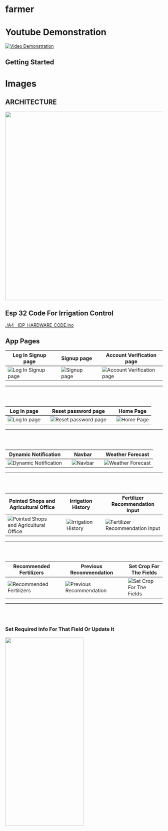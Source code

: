 # farmer

# Youtube Demonstration
[![Video Demonstration](https://img.youtube.com/vi/JgJJKxg5NOk/maxresdefault.jpg)](https://www.youtube.com/watch?v=JgJJKxg5NOk)

## Getting Started
# Images
## ARCHITECTURE
<img src="ios/Flutter/architect.jpg" width="1000" height="600">

## Esp 32 Code For Irrigation Control
[./A4__IDP_HARDWARE_CODE.ino](./A4__IDP_HARDWARE_CODE.ino)


## App Pages

| Log In Signup page          |   | Signup page                 |   | Account Verification page      |
|-----------------------------|---|-----------------------------|---|--------------------------------|
| ![Log In Signup page](ios/Flutter/1.jpg) |   | ![Signup page](ios/Flutter/2.jpg) |   | ![Account Verification page](ios/Flutter/3.jpg) |
---
<br><br>

| Log In page                 |   | Reset password page         |   | Home Page                     |
|-----------------------------|---|-----------------------------|---|-------------------------------|
| ![Log In page](ios/Flutter/4.jpg) |   | ![Reset password page](ios/Flutter/5.jpg) |   | ![Home Page](ios/Flutter/6.jpg) |
---
<br><br>


| Dynamic Notification       |   | Navbar                      |   | Weather Forecast              |
|----------------------------|---|-----------------------------|---|-------------------------------|
| ![Dynamic Notification](ios/Flutter/19.jpg) |   | ![Navbar](ios/Flutter/7.jpg) |   | ![Weather Forecast](ios/Flutter/8.jpg) |

---

<br><br>

| Pointed Shops and Agricultural Office |   | Irrigation History         |   | Fertilizer Recommendation Input |
|---------------------------------------|---|-----------------------------|---|---------------------------------|
| ![Pointed Shops and Agricultural Office](ios/Flutter/9.jpg) |   | ![Irrigation History](ios/Flutter/10.jpg) |   | ![Fertilizer Recommendation Input](ios/Flutter/11.jpg) |
---
<br><br>

| Recommended Fertilizers    |   | Previous Recommendation    |   | Set Crop For The Fields        |
|----------------------------|---|-----------------------------|---|-------------------------------|
| ![Recommended Fertilizers](ios/Flutter/12.jpg) |   | ![Previous Recommendation](ios/Flutter/prev.jpeg) |   | ![Set Crop For The Fields](ios/Flutter/15.jpg) |
---
<br><br>

### Set Required Info For That Field Or Update It
<img src="ios/Flutter/16.jpg" width="250" height="600"><br><be>






